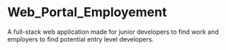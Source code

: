 # Web_Portal_Employement
A full-stack web application made for junior developers to find work and employers to find potential entry level developers.
